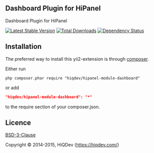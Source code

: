 Dashboard Plugin for HiPanel
----------------------------

Dashboard Plugin for HiPanel

[![Latest Stable Version](https://poser.pugx.org/hiqdev/hipanel-module-dashboard/v/stable.png)](https://packagist.org/packages/hiqdev/hipanel-module-dashboard)
[![Total Downloads](https://poser.pugx.org/hiqdev/hipanel-module-dashboard/downloads.png)](https://packagist.org/packages/hiqdev/hipanel-module-dashboard)
[![Dependency Status](https://www.versioneye.com/php/hiqdev:hipanel-module-dashboard/dev-master/badge.svg)](https://www.versioneye.com/php/hiqdev:hipanel-module-dashboard/dev-master)

## Installation

The preferred way to install this yii2-extension is through [composer](http://getcomposer.org/download/).

Either run

```
php composer.phar require "hiqdev/hipanel-module-dashboard"
```

or add

```json
"hiqdev/hipanel-module-dashboard": "*"
```

to the require section of your composer.json.

## Licence

[BSD-3-Clause](http://choosealicense.com/licenses/bsd-3-clause)

Copyright © 2014-2015, HiQDev (https://hiqdev.com/)
